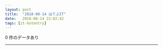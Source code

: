 ```yaml
---
layout: post
title:  "2018-08-14 はてぶIT"
date:   2018-08-14 22:02:42
tags: [it-hotentry]
---
```

0 件のデータあり

<hr>
